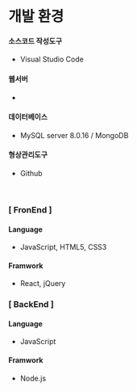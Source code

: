 # 개발 환경

#### 소스코드 작성도구 

- Visual Studio Code

#### 웹서버

- 

#### 데이터베이스

- MySQL server 8.0.16 / MongoDB 

#### 형상관리도구

- Github

<br>

### [ FronEnd ] 

#### Language

- JavaScript, HTML5, CSS3

#### Framwork

- React, jQuery

### [ BackEnd ] 

#### Language

- JavaScript

#### Framwork

- Node.js



<br>
